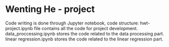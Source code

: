 # Wenting He - project

Code writing is done through Jupyter notebook, code structure: 
hwt-project.ipynb file contains all the code for project development.
data_proccessing.ipynb stores the code related to the data processing part.
linear regression.ipynb stores the code related to the linear regression part.
